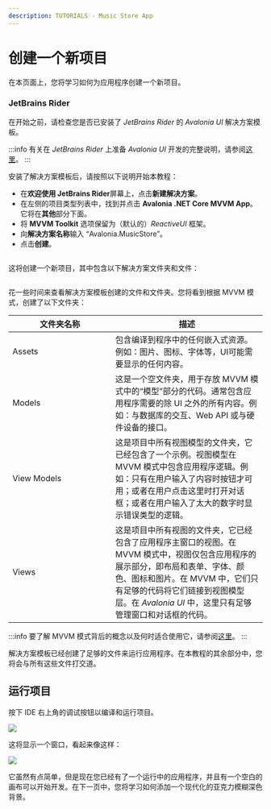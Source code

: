 ```yaml
---
description: TUTORIALS - Music Store App
---
```


# 创建一个新项目

在本页面上，您将学习如何为应用程序创建一个新项目。

### JetBrains Rider

在开始之前，请检查您是否已安装了 _JetBrains Rider_ 的 _Avalonia UI_ 解决方案模板。

:::info
有关在 _JetBrains Rider_ 上准备 _Avalonia UI_ 开发的完整说明，请参阅[这里](../../reference/jetbrains-rider-ide/jetbrains-rider-setup.md)。
:::

安装了解决方案模板后，请按照以下说明开始本教程：

- 在**欢迎使用 JetBrains Rider**屏幕上，点击**新建解决方案**。
- 在左侧的项目类型列表中，找到并点击 **Avalonia .NET Core MVVM App**。它将在**其他**部分下面。
- 将 **MVVM Toolkit** 选项保留为（默认的）_ReactiveUI_ 框架。
- 向**解决方案名称**输入 “Avalonia.MusicStore”。
- 点击**创建**。

<div style={{textAlign: 'center'}}>
  <img src="images/CreateSolution.png" alt=""/>
</div>

这将创建一个新项目，其中包含以下解决方案文件夹和文件：

<div style={{textAlign: 'center'}}>
  <img src="images/project-structure.png" alt=""/>
</div>

花一些时间来查看解决方案模板创建的文件和文件夹。您将看到根据 MVVM 模式，创建了以下文件夹：

<table><thead><tr><th width="188">文件夹名称</th><th>描述</th></tr></thead><tbody><tr><td>Assets</td><td>包含编译到程序中的任何嵌入式资源。例如：图片、图标、字体等，UI可能需要显示的任何内容。</td></tr><tr><td>Models</td><td>这是一个空文件夹，用于存放 MVVM 模式中的“模型”部分的代码。通常包含应用程序需要的除 UI 之外的所有内容。例如：与数据库的交互、Web API 或与硬件设备的接口。</td></tr><tr><td>View Models</td><td>这是项目中所有视图模型的文件夹，它已经包含了一个示例。视图模型在 MVVM 模式中包含应用程序逻辑。例如：只有在用户输入了内容时按钮才可用；或者在用户点击这里时打开对话框；或者在用户输入了太大的数字时显示错误类型的逻辑。</td></tr><tr><td>Views</td><td>这是项目中所有视图的文件夹，它已经包含了应用程序主窗口的视图。在 MVVM 模式中，视图仅包含应用程序的展示部分，即布局和表单、字体、颜色、图标和图片。在 MVVM 中，它们只有足够的代码将它们链接到视图模型层。在 <em>Avalonia UI</em> 中，这里只有足够管理窗口和对话框的代码。</td></tr></tbody></table>


:::info
要了解 MVVM 模式背后的概念以及何时适合使用它，请参阅[这里](../../concepts/the-mvvm-pattern/)。
:::

解决方案模板已经创建了足够的文件来运行应用程序。在本教程的其余部分中，您将会与所有这些文件打交道。

## 运行项目

按下 IDE 右上角的调试按钮以编译和运行项目。

![](images/debug-button.png)

这将显示一个窗口，看起来像这样：

![](images/image-20210310192926578.png)

它虽然有点简单，但是现在您已经有了一个运行中的应用程序，并且有一个空白的画布可以开始开发。在下一页中，您将学习如何添加一个现代化的亚克力模糊深色背景。
